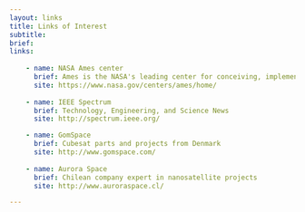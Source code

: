 ```yaml
---
layout: links
title: Links of Interest
subtitle: 
brief:
links:
    
    - name: NASA Ames center
      brief: Ames is the NASA's leading center for conceiving, implementing and operating low cost space missions.
      site: https://www.nasa.gov/centers/ames/home/
    
    - name: IEEE Spectrum
      brief: Technology, Engineering, and Science News
      site: http://spectrum.ieee.org/

    - name: GomSpace
      brief: Cubesat parts and projects from Denmark
      site: http://www.gomspace.com/
      
    - name: Aurora Space
      brief: Chilean company expert in nanosatellite projects
      site: http://www.auroraspace.cl/

---
```

